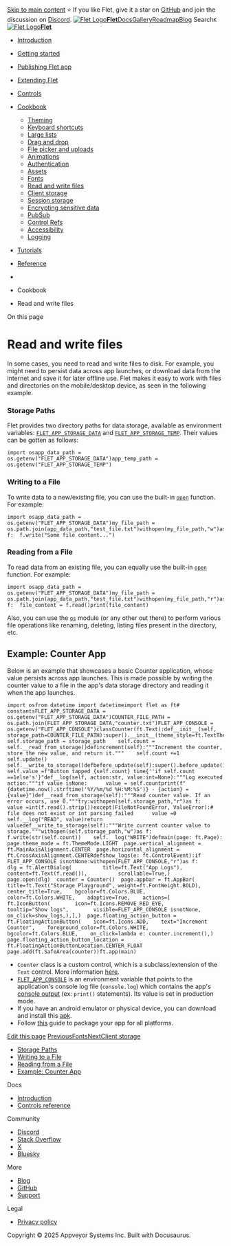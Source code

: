 [Skip to main content](https://flet.dev/docs/cookbook/read-and-write-files/#__docusaurus_skipToContent_fallback)
⭐️ If you like Flet, give it a star on [GitHub](https://github.com/flet-dev/flet) and join the discussion on [Discord](https://discord.gg/dzWXP8SHG8).
[![Flet Logo](https://flet.dev/img/logo.svg)**Flet**](https://flet.dev/)[Docs](https://flet.dev/docs/)[Gallery](https://flet.dev/gallery)[Roadmap](https://flet.dev/roadmap)[Blog](https://flet.dev/blog)
[](https://github.com/flet-dev/flet)
Search`K`
[![Flet Logo](https://flet.dev/img/logo.svg)**Flet**](https://flet.dev/)
  * [Introduction](https://flet.dev/docs/)
  * [Getting started](https://flet.dev/docs/getting-started/)
  * [Publishing Flet app](https://flet.dev/docs/publish)
  * [Extending Flet](https://flet.dev/docs/cookbook/read-and-write-files/)
  * [Controls](https://flet.dev/docs/controls)
  * [Cookbook](https://flet.dev/docs/cookbook/read-and-write-files/)
    * [Theming](https://flet.dev/docs/cookbook/theming)
    * [Keyboard shortcuts](https://flet.dev/docs/cookbook/keyboard-shortcuts)
    * [Large lists](https://flet.dev/docs/cookbook/large-lists)
    * [Drag and drop](https://flet.dev/docs/cookbook/drag-and-drop)
    * [File picker and uploads](https://flet.dev/docs/cookbook/file-picker-and-uploads)
    * [Animations](https://flet.dev/docs/cookbook/animations)
    * [Authentication](https://flet.dev/docs/cookbook/authentication)
    * [Assets](https://flet.dev/docs/cookbook/assets)
    * [Fonts](https://flet.dev/docs/cookbook/fonts)
    * [Read and write files](https://flet.dev/docs/cookbook/read-and-write-files)
    * [Client storage](https://flet.dev/docs/cookbook/client-storage)
    * [Session storage](https://flet.dev/docs/cookbook/session-storage)
    * [Encrypting sensitive data](https://flet.dev/docs/cookbook/encrypting-sensitive-data)
    * [PubSub](https://flet.dev/docs/cookbook/pub-sub)
    * [Control Refs](https://flet.dev/docs/cookbook/control-refs)
    * [Accessibility](https://flet.dev/docs/cookbook/accessibility)
    * [Logging](https://flet.dev/docs/cookbook/logging)
  * [Tutorials](https://flet.dev/docs/tutorials)
  * [Reference](https://flet.dev/docs/reference)


  * [](https://flet.dev/)
  * Cookbook
  * Read and write files


On this page
# Read and write files
In some cases, you need to read and write files to disk. For example, you might need to persist data across app launches, or download data from the internet and save it for later offline use.
Flet makes it easy to work with files and directories on the mobile/desktop device, as seen in the following example.
### Storage Paths[​](https://flet.dev/docs/cookbook/read-and-write-files/#storage-paths "Direct link to Storage Paths")
Flet provides two directory paths for data storage, available as environment variables: [`FLET_APP_STORAGE_DATA`](https://flet.dev/docs/reference/environment-variables/#flet_app_storage_data) and [`FLET_APP_STORAGE_TEMP`](https://flet.dev/docs/reference/environment-variables/#flet_app_storage_temp).
Their values can be gotten as follows:
```
import osapp_data_path = os.getenv("FLET_APP_STORAGE_DATA")app_temp_path = os.getenv("FLET_APP_STORAGE_TEMP")
```

### Writing to a File[​](https://flet.dev/docs/cookbook/read-and-write-files/#writing-to-a-file "Direct link to Writing to a File")
To write data to a new/existing file, you can use the built-in [`open`](https://docs.python.org/3/library/functions.html#open) function.
For example:
```
import osapp_data_path = os.getenv("FLET_APP_STORAGE_DATA")my_file_path = os.path.join(app_data_path,"test_file.txt")withopen(my_file_path,"w")as f:  f.write("Some file content...")
```

### Reading from a File[​](https://flet.dev/docs/cookbook/read-and-write-files/#reading-from-a-file "Direct link to Reading from a File")
To read data from an existing file, you can equally use the built-in [`open`](https://docs.python.org/3/library/functions.html#open) function.
For example:
```
import osapp_data_path = os.getenv("FLET_APP_STORAGE_DATA")my_file_path = os.path.join(app_data_path,"test_file.txt")withopen(my_file_path,"r")as f:  file_content = f.read()print(file_content)
```

Also, you can use the [`os`](https://docs.python.org/3/library/os.html) module (or any other out there) to perform various file operations like renaming, deleting, listing files present in the directory, etc.
## Example: Counter App[​](https://flet.dev/docs/cookbook/read-and-write-files/#example-counter-app "Direct link to Example: Counter App")
Below is an example that showcases a basic Counter application, whose value persists across app launches. This is made possible by writing the counter value to a file in the app's data storage directory and reading it when the app launches.
```
import osfrom datetime import datetimeimport flet as ft# constantsFLET_APP_STORAGE_DATA = os.getenv("FLET_APP_STORAGE_DATA")COUNTER_FILE_PATH = os.path.join(FLET_APP_STORAGE_DATA,"counter.txt")FLET_APP_CONSOLE = os.getenv("FLET_APP_CONSOLE")classCounter(ft.Text):def__init__(self, storage_path=COUNTER_FILE_PATH):super().__init__(theme_style=ft.TextThemeStyle.HEADLINE_LARGE)    self.storage_path = storage_path    self.count = self.__read_from_storage()defincrement(self):"""Increment the counter, store the new value, and return it."""    self.count +=1    self.update()    self.__write_to_storage()defbefore_update(self):super().before_update()    self.value =f"Button tapped {self.count} time{''if self.count ==1else's'}"def__log(self, action:str, value:int=None):"""Log executed action."""if value isNone:      value = self.countprint(f"{datetime.now().strftime('%Y/%m/%d %H:%M:%S')} - {action} = {value}")def__read_from_storage(self):"""Read counter value. If an error occurs, use 0."""try:withopen(self.storage_path,"r")as f:        value =int(f.read().strip())except(FileNotFoundError, ValueError):# file does not exist or int parsing failed      value =0    self.__log("READ", value)return valuedef__write_to_storage(self):"""Write current counter value to storage."""withopen(self.storage_path,"w")as f:      f.write(str(self.count))    self.__log("WRITE")defmain(page: ft.Page):  page.theme_mode = ft.ThemeMode.LIGHT  page.vertical_alignment = ft.MainAxisAlignment.CENTER  page.horizontal_alignment = ft.CrossAxisAlignment.CENTERdefshow_logs(e: ft.ControlEvent):if FLET_APP_CONSOLE isnotNone:withopen(FLET_APP_CONSOLE,"r")as f:        dlg = ft.AlertDialog(          title=ft.Text("App Logs"),          content=ft.Text(f.read()),          scrollable=True,)        page.open(dlg)  counter = Counter()  page.appbar = ft.AppBar(    title=ft.Text("Storage Playground", weight=ft.FontWeight.BOLD),    center_title=True,    bgcolor=ft.Colors.BLUE,    color=ft.Colors.WHITE,    adaptive=True,    actions=[      ft.IconButton(        icon=ft.Icons.REMOVE_RED_EYE,        tooltip="Show logs",        visible=FLET_APP_CONSOLE isnotNone,        on_click=show_logs,),],)  page.floating_action_button = ft.FloatingActionButton(    icon=ft.Icons.ADD,    text="Increment Counter",    foreground_color=ft.Colors.WHITE,    bgcolor=ft.Colors.BLUE,    on_click=lambda e: counter.increment(),)  page.floating_action_button_location = ft.FloatingActionButtonLocation.CENTER_FLOAT  page.add(ft.SafeArea(counter))ft.app(main)
```

  * `Counter` class is a custom control, which is a subclass/extension of the `Text` control. More information [here](https://flet.dev/docs/getting-started/custom-controls).
  * [`FLET_APP_CONSOLE`](https://flet.dev/docs/reference/environment-variables/#flet_app_console) is an environment variable that points to the application's console log file (`console.log`) which contains the app's [console output](https://flet.dev/docs/publish#console-output) (ex: `print()` statements). Its value is set in production mode.
  * If you have an android emulator or physical device, you can download and install this [apk](https://github.com/ndonkoHenri/flet-storage-cookbook/releases).
  * Follow [this](https://flet.dev/docs/publish) guide to package your app for all platforms.


[Edit this page](https://github.com/flet-dev/website/edit/main/docs/cookbook/read-and-write-files.md)
[PreviousFonts](https://flet.dev/docs/cookbook/fonts)[NextClient storage](https://flet.dev/docs/cookbook/client-storage)
  * [Storage Paths](https://flet.dev/docs/cookbook/read-and-write-files/#storage-paths)
  * [Writing to a File](https://flet.dev/docs/cookbook/read-and-write-files/#writing-to-a-file)
  * [Reading from a File](https://flet.dev/docs/cookbook/read-and-write-files/#reading-from-a-file)
  * [Example: Counter App](https://flet.dev/docs/cookbook/read-and-write-files/#example-counter-app)


Docs
  * [Introduction](https://flet.dev/docs)
  * [Controls reference](https://flet.dev/docs/controls)


Community
  * [Discord](https://discord.gg/dzWXP8SHG8)
  * [Stack Overflow](https://stackoverflow.com/questions/tagged/flet)
  * [X](https://x.com/fletdev)
  * [Bluesky](https://bsky.app/profile/fletdev.bsky.social)


More
  * [Blog](https://flet.dev/blog)
  * [GitHub](https://github.com/flet-dev/flet)
  * [Support](https://flet.dev/support)


Legal
  * [Privacy policy](https://flet.dev/privacy-policy)


Copyright © 2025 Appveyor Systems Inc. Built with Docusaurus.
